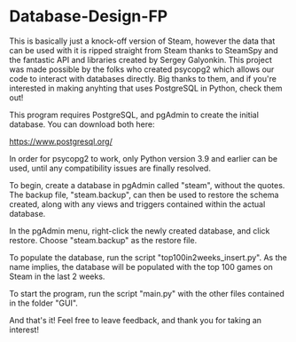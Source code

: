 # Database-Design-FP

This is basically just a knock-off version of Steam, 
however the data that can be used with it is ripped 
straight from Steam thanks to SteamSpy and the fantastic
API and libraries created by Sergey Galyonkin. This project
was made possible by the folks who created psycopg2 which 
allows our code to interact with databases directly. Big
thanks to them, and if you're interested in making anyhting
that uses PostgreSQL in Python, check them out!

This program requires PostgreSQL, and pgAdmin to create
the initial database. You can download both here:

https://www.postgresql.org/

In order for psycopg2 to work, only Python version 3.9 and earlier can be used, 
until any compatibility issues are finally resolved.

To begin, create a database in pgAdmin called "steam", without the quotes.
The backup file, "steam.backup", can then be used to restore the schema created,
along with any views and triggers contained within the actual database.

In the pgAdmin menu, right-click the newly created database, and click restore.
Choose "steam.backup" as the restore file.

To populate the database, run the script "top100in2weeks_insert.py". As the name
implies, the database will be populated with the top 100 games on Steam in the 
last 2 weeks.

To start the program, run the script "main.py" with the other files contained in
the folder "GUI".

And that's it! Feel free to leave feedback, and thank you for taking an interest!


  
